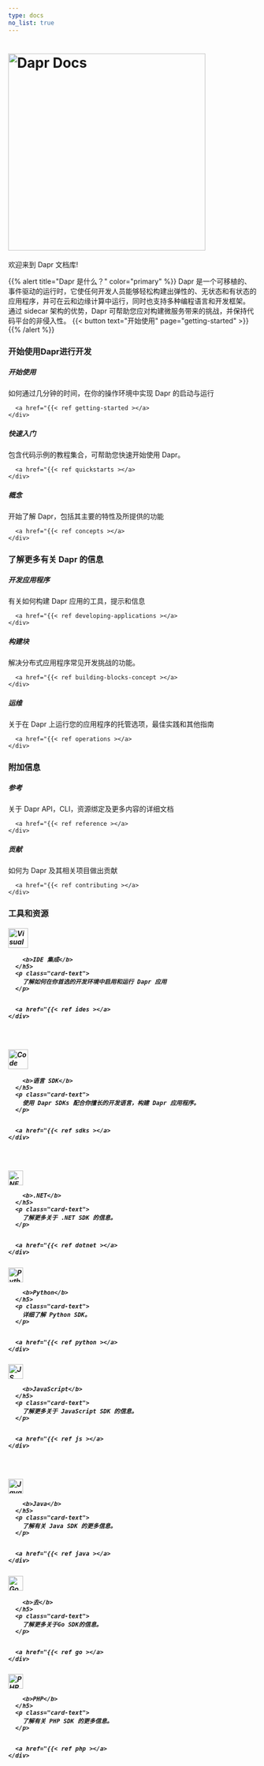 ```yaml
---
type: docs
no_list: true
---
```


# <img src="/images/home-title.png" alt="Dapr Docs" width=400>

欢迎来到 Dapr 文档库!

{{% alert title="Dapr 是什么？" color="primary" %}}
Dapr 是一个可移植的、事件驱动的运行时，它使任何开发人员能够轻松构建出弹性的、无状态和有状态的应用程序，并可在云和边缘计算中运行，同时也支持多种编程语言和开发框架。 通过 sidecar 架构的优势，Dapr 可帮助您应对构建微服务带来的挑战，并保持代码平台的非侵入性。
{{< button text="开始使用" page="getting-started" >}}
{{% /alert %}}

### 开始使用Dapr进行开发

<div class="card-deck">
  <div class="card">
    <div class="card-body">
      <h5 class="card-title"><b>开始使用</b></h5>
      <p class="card-text">如何通过几分钟的时间，在你的操作环境中实现 Dapr 的启动与运行</p>
      
      
      <a href="{{< ref getting-started ></a>
    </div>
  </div>
  <div class="card">
    <div class="card-body">
      <h5 class="card-title"><b>快速入门</b></h5>
      <p class="card-text">包含代码示例的教程集合，可帮助您快速开始使用 Dapr。</p>
      
      
      <a href="{{< ref quickstarts ></a>
    </div>
  </div>
  <div class="card">
    <div class="card-body">
      <h5 class="card-title"><b>概念</b></h5>
      <p class="card-text">开始了解 Dapr，包括其主要的特性及所提供的功能</p>
      
      
      <a href="{{< ref concepts ></a>
    </div>
  </div>
</div>

### 了解更多有关 Dapr 的信息

<div class="card-deck">
  <div class="card">
    <div class="card-body">
      <h5 class="card-title"><b>开发应用程序</b></h5>
      <p class="card-text">有关如何构建 Dapr 应用的工具，提示和信息</p>
      
      
      <a href="{{< ref developing-applications ></a>
    </div>
  </div>
  <div class="card">
    <div class="card-body">
      <h5 class="card-title"><b>构建块</b></h5>
      <p class="card-text">解决分布式应用程序常见开发挑战的功能。</p>
      
      
      <a href="{{< ref building-blocks-concept ></a>
    </div>
  </div>
  <div class="card">
    <div class="card-body">
      <h5 class="card-title"><b>运维</b></h5>
      <p class="card-text">关于在 Dapr 上运行您的应用程序的托管选项，最佳实践和其他指南</p>
      
      
      <a href="{{< ref operations ></a>
    </div>
  </div>
</div>

### 附加信息

<div class="card-deck">
  <div class="card">
    <div class="card-body">
      <h5 class="card-title"><b>参考</b></h5>
      <p class="card-text">关于 Dapr API，CLI，资源绑定及更多内容的详细文档</p>
      
      
      <a href="{{< ref reference ></a>
    </div>
  </div>
  <div class="card">
    <div class="card-body">
      <h5 class="card-title"><b>贡献</b></h5>
      <p class="card-text">如何为 Dapr 及其相关项目做出贡献</p>
      
      
      <a href="{{< ref contributing ></a>
    </div>
  </div>
</div>

### 工具和资源

<div class="card-deck">
  <div class="card">
    <div class="card-body">
      <h5 class="card-title">
        <img src="/images/homepage/vscode.svg" alt="Visual studio code icon" width=40>
        
        <b>IDE 集成</b>
      </h5>
      <p class="card-text">
        了解如何在你首选的开发环境中启用和运行 Dapr 应用
      </p>
      
      
      <a href="{{< ref ides ></a>
    </div>
  </div>
</div>
<br>
<div class="card-deck">
<div class="card">
    <div class="card-body">
      <h5 class="card-title">
        <img src="/images/homepage/code.svg" alt="Code icon" width=40>
        
        <b>语言 SDK</b>
      </h5>
      <p class="card-text">
        使用 Dapr SDKs 配合你擅长的开发语言，构建 Dapr 应用程序。
      </p>
      
      
      <a href="{{< ref sdks ></a>
    </div>
  </div>
</div>
<br>
<div class="card-deck">
  <div class="card">
    <div class="card-body">
      <h5 class="card-title">
        <img src="/images/homepage/dotnet.png" alt=".NET logo" width=30>
        
        <b>.NET</b>
      </h5>
      <p class="card-text">
        了解更多关于 .NET SDK 的信息。
      </p>
      
      
      <a href="{{< ref dotnet ></a>
    </div>
  </div>
  <div class="card">
    <div class="card-body">
      <h5 class="card-title">
        <img src="/images/homepage/python.png" alt="Python logo" width=30>
        
        <b>Python</b>
      </h5>
      <p class="card-text">
        详细了解 Python SDK。
      </p>
      
      
      <a href="{{< ref python ></a>
    </div>
  </div>
  <div class="card">
    <div class="card-body">
      <h5 class="card-title">
        <img src="/images/homepage/javascript.png" alt="JS logo" width=30>
        
        <b>JavaScript</b>
      </h5>
      <p class="card-text">
        了解更多关于 JavaScript SDK 的信息。
      </p>
      
      
      <a href="{{< ref js ></a>
    </div>
  </div>
</div>
<br>
<div class="card-deck">
<div class="card">
    <div class="card-body">
      <h5 class="card-title">
        <img src="/images/homepage/javalang.png" alt="Java logo" width=30>
        
        <b>Java</b>
      </h5>
      <p class="card-text">
        了解有关 Java SDK 的更多信息。
      </p>
      
      
      <a href="{{< ref java ></a>
    </div>
  </div>
  <div class="card">
    <div class="card-body">
      <h5 class="card-title">
        <img src="/images/homepage/golang.svg" alt="Go logo" width=30>
        
        <b>去</b>
      </h5>
      <p class="card-text">
        了解更多关于Go SDK的信息。
      </p>
      
      
      <a href="{{< ref go ></a>
    </div>
  </div>
  <div class="card">
    <div class="card-body">
      <h5 class="card-title">
        <img src="/images/homepage/php.png" alt="PHP logo" width=30>
        
        <b>PHP</b>
      </h5>
      <p class="card-text">
        了解有关 PHP SDK 的更多信息。
      </p>
      
      
      <a href="{{< ref php ></a>
    </div>
  </div>
</div>
